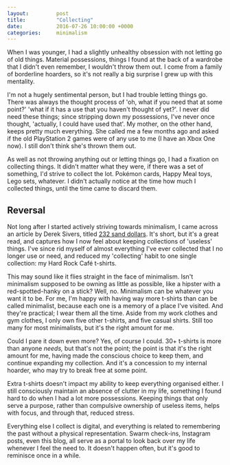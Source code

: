 ```yaml
---
layout:         post
title:          "Collecting"
date:           2016-07-26 10:00:00 +0000
categories:     minimalism
---
```


When I was younger, I had a slightly unhealthy obsession with not letting go of old things. Material possessions, things I found at the back of a wardrobe that I didn't even remember, I wouldn't throw them out. I come from a family of borderline hoarders, so it's not really a big surprise I grew up with this mentality.

<!-- Read More -->

I'm not a hugely sentimental person, but I had trouble letting things go. There was always the thought process of 'oh, what if you need that at some point?' 'what if it has a use that you haven't thought of yet?'. I never did need these things; since stripping down my possessions, I've never once thought, 'actually, I could have used that'. My mother, on the other hand, keeps pretty much everything. She called me a few months ago and asked if the old PlayStation 2 games were of any use to me (I have an Xbox One now). I still don't think she's thrown them out.

As well as not throwing anything out or letting things go, I had a fixation on collecting things. It didn't matter what they were, if there was a set of something, I'd strive to collect the lot. Pokémon cards, Happy Meal toys, Lego sets, whatever. I didn't actually notice at the time how much I collected things, until the time came to discard them.

## Reversal

Not long after I started actively striving towards minimalism, I came across an article by Derek Sivers, titled [232 sand dollars][232-sand-dollars-derek-sivers]. It's short, but it's a great read, and captures how I now feel about keeping collections of 'useless' things. I've since rid myself of almost everything I've ever collected that I no longer use or need, and reduced my 'collecting' habit to one single collection: my Hard Rock Café t-shirts.

This may sound like it flies straight in the face of minimalism. Isn't minimalism supposed to be owning as little as possible, like a hipster with a red-spotted-hanky on a stick? Well, no. Minimalism can be whatever you want it to be. For me, I'm happy with having way more t-shirts than can be called minimalist, because each one is a memory of a place I've visited. And they're practical; I wear them all the time. Aside from my work clothes and gym clothes, I only own five other t-shirts, and five casual shirts. Still too many for most minimalists, but it's the right amount for me.

Could I pare it down even more? Yes, of course I could. 30+ t-shirts is more than anyone *needs,* but that's not the point; the point is that it's the right amount for me, having made the conscious choice to keep them, and continue expanding my collection. And it's a concession to my internal hoarder, who may try to break free at some point.

Extra t-shirts doesn't impact my ability to keep everything organised either. I still consciously maintain an absence of clutter in my life, something I found hard to do when I had a lot more possessions. Keeping things that only serve a purpose, rather than compulsive ownership of useless items, helps with focus, and through that, reduced stress.

Everything else I collect is digital, and everything is related to remembering the past without a physical representation. Swarm check-ins, Instagram posts, even this blog, all serve as a portal to look back over my life whenever I feel the need to. It doesn't happen often, but it's good to reminisce once in a while.

[232-sand-dollars-derek-sivers]: https://sivers.org/232